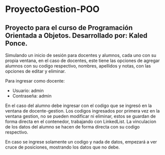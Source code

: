 # ProyectoGestion-POO
Proyecto para el curso de Programación Orientada a Objetos.
Desarrollado por: Kaled Ponce.
-------------------------------------------------------------------------------------------------------------------------------------------------------
Simulando un inicio de sesión para docentes y alumnos, cada uno con su propia ventana, en el caso de docentes, este tiene las opciones de agregar alumnos
con su codigo respectivo, nombres, apellidos y notas, con las opciones de editar y eliminar.

Para ingresar como docente:
- Usuario: admin
- Contraseña: admin

En el caso del alumno debe ingresar con el codigo que se ingresó en la ventana de docente-gestion.
Los codigos ingresados por primera vez en la ventana gestion, no se pueden modificar ni eliminar, estos se guardan de forma directa en el contenedor, 
trabajando con LinkedList. La vinculacion de los datos del alumno se hacen de forma directa con su codigo respectivo.

En caso se ingrese solamente un codigo y nada de datos, empezará a ver cruce de posiciones, mostrando los datos que no debe.


